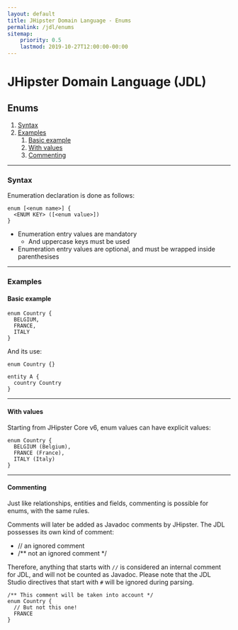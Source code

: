 ```yaml
---
layout: default
title: JHipster Domain Language - Enums
permalink: /jdl/enums
sitemap:
    priority: 0.5
    lastmod: 2019-10-27T12:00:00-00:00
---
```


# <i class="fa fa-star"></i> JHipster Domain Language (JDL)

## Enums

1. [Syntax](#syntax)
1. [Examples](#examples)
   1. [Basic example](#basic-example)
   1. [With values](#with-values)
   1. [Commenting](#commenting)

---

### Syntax

Enumeration declaration is done as follows:

```
enum [<enum name>] {
  <ENUM KEY> ([<enum value>])
}
```

  - Enumeration entry values are mandatory
    - And uppercase keys must be used
  - Enumeration entry values are optional, and must be wrapped inside parenthesises

---

### Examples

#### Basic example

```jdl
enum Country {
  BELGIUM,
  FRANCE,
  ITALY
}
```

And its use:

```jdl
enum Country {}

entity A {
  country Country
}
```

---

#### With values

Starting from JHipster Core v6, enum values can have explicit values:

```jdl
enum Country {
  BELGIUM (Belgium),
  FRANCE (France),
  ITALY (Italy)
}
```

---

#### Commenting

Just like relationships, entities and fields, commenting is possible for enums, with the same rules.

Comments will later be added as Javadoc comments by JHipster. The JDL possesses its own kind of comment:
  - // an ignored comment
  - /** not an ignored comment */

Therefore, anything that starts with `//` is considered an internal comment for JDL, and will not be counted as Javadoc.
Please note that the JDL Studio directives that start with `#` will be ignored during parsing.

```jdl
/** This comment will be taken into account */
enum Country {
  // But not this one!
  FRANCE
}
```
